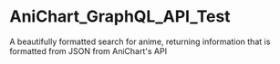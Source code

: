 # AniChart_GraphQL_API_Test
A beautifully formatted search for anime, returning information that is formatted from JSON from AniChart's API
